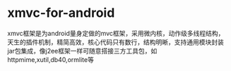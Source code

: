xmvc-for-android
=================

xmvc框架是为android量身定做的mvc框架，采用微内核，动作级多线程结构，天生的插件机制，精简高效，核心代码只有数行，结构明晰，支持通用模块封装jar包集成，像j2ee框架一样可随意搭接三方工具包，如httpmime,xutil,db40,ormlite等
